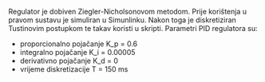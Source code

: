 Regulator je dobiven Ziegler-Nicholsonovom metodom. Prije korištenja u pravom sustavu je simuliran u Simunlinku. Nakon toga je diskretiziran Tustinovim postupkom te takav koristi u skripti.
Parametri PID regulatora su:
- proporcionalno pojačanje K_p = 0.6
- integralno pojačanje K_i = 0.00005
- derivativno pojačanje K_d = 0
- vrijeme diskretizacije T = 150 ms
